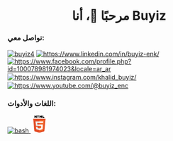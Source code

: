 <h1 align="center">مرحبًا 👋، أنا Buyiz</h1>
<h3 align="left">تواصل معي:</h3>
<p align="left">
<a href="https://twitter.com/buyiz4" target="blank"><img align="center" src="https://raw.githubusercontent.com/rahuldkjain/github-profile-readme-generator/master/src/images/icons/Social/twitter.svg" alt="buyiz4" height="30" width="40" /></a>
<a href="https://linkedin.com/in/https://www.linkedin.com/in/buyiz-enk/" target="blank"><img align="center" src="https://raw.githubusercontent.com/rahuldkjain/github-profile-readme-generator/master/src/images/icons/Social/linked-in-alt.svg" alt="https://www.linkedin.com/in/buyiz-enk/" height="30" width="40" /></a>
<a href="https://fb.com/https://www.facebook.com/profile.php?id=100078981974023&locale=ar_ar" target="blank"><img align="center" src="https://raw.githubusercontent.com/rahuldkjain/github-profile-readme-generator/master/src/images/icons/Social/facebook.svg" alt="https://www.facebook.com/profile.php?id=100078981974023&locale=ar_ar" height="30" width="40" /></a>
<a href="https://instagram.com/https://www.instagram.com/khalid_buyiz/" target="blank"><img align="center" src="https://raw.githubusercontent.com/rahuldkjain/github-profile-readme-generator/master/src/images/icons/Social/instagram.svg" alt="https://www.instagram.com/khalid_buyiz/" height="30" width="40" /></a>
<a href="https://www.youtube.com/c/https://www.youtube.com/@buyiz_enc" target="blank"><img align="center" src="https://raw.githubusercontent.com/rahuldkjain/github-profile-readme-generator/master/src/images/icons/Social/youtube.svg" alt="https://www.youtube.com/@buyiz_enc" height="30" width="40" /></a>
</p>

<h3 align="left">اللغات والأدوات:</h3>
<p align="left"> <a href="https://www.gnu.org/software/bash/" target="_blank" rel="noreferrer"> <img src="https://www.vectorlogo.zone/logos/gnu_bash/gnu_bash-icon.svg" alt="bash" width="40" height="40"/> </a> <a href="https://www.w3.org/html/" الهدف="_blank" rel="noreferrer"> <img src="https://raw.githubusercontent.com/devicons/devicon/master/icons/html5/html5-original-wordmark.svg" alt="html5" width="40" height="40"/> </a> </p>
